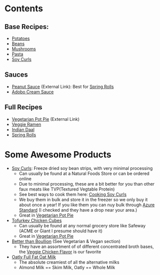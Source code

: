 # Contents

## Base Recipes:

- [Potatoes](/recipes/potatoes.md)
- [Beans](/recipes/beans.md)
- [Mushrooms](/recipes/mushrooms.md)
- [Pasta](/recipes/pasta.md)
- [Soy Curls](/recipes/soy_curls.md)

## Sauces

- [Peanut Sauce](https://www.hungryhuy.com/vietnamese-peanut-sauce/) (External Link): Best for [Spring Rolls](/recipes/spring_rolls.md)
- [Adobo Cream Sauce](/recipes/adobo_cream_sauce.md)

## Full Recipes

- [Vegetarian Pot Pie](http://whattheheckdoieatnow.com/2015/11/25/the-tastiest-veggie-pot-pie/) (External Link)
- [Veggie Ramen](/recipes/veggie_ramen.md)
- [Indian Daal](/recipes/indian_daal.md)
- [Spring Rolls](/recipes/spring_rolls.md)




# Some Awesome Products

- [Soy Curls](https://butlerfoods.com/soycurls.html): Freeze dried soy bean strips, with very minimal processing
    - Can usually be found at a Natural Foods Store or can be ordered online
    - Due to minimal processing, these are a bit better for you than other faux meats like TVP(Textured Vegtable Protein)
    - See best ways to cook them here: [Cooking Soy Curls](/recipes/soy_curls.md)
    - We buy them in bulk and store it in the freezer so we only buy it about once a year! If you like them you can nuy bulk through [Azure Standard](https://www.azurestandard.com/shop/search/soy%20curls) (I checked and they have a drop near your area.)
    - Great in [Vegetarian Pot Pie](http://whattheheckdoieatnow.com/2015/11/25/the-tastiest-veggie-pot-pie/)
- [Tofurkey Chicken Cubes](https://tofurky.com/what-we-make/chickn/lightly-seasoned/#flavormenu)
    - Can usually be found at any normal grocery store like Safeway (ACME or Giant I presume should have it)
    - Great in [Vegetarian Pot Pie](http://whattheheckdoieatnow.com/2015/11/25/the-tastiest-veggie-pot-pie/)
- [Better than Boullion](https://www.betterthanbouillon.com/our-products/) (See Vegetarian & Vegan section)
    - They have an assortment of of different concentrated broth bases, the [Veggie Chicken Flavor](https://www.betterthanbouillon.com/products/no-chicken-base/) is our favorite
- [Oatly Full Fat Oat Milk](https://us.oatly.com/products/full-fat-oatmilk-chilled)
    - The absolute creamiest of all the alternative milks
    - Almond Milk == Skim Milk, Oatly == Whole Milk